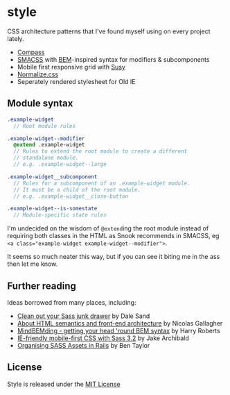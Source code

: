 # style

CSS architecture patterns that I've found myself using on every project lately. 

- [Compass](http://compass-style.org/)
- [SMACSS](http://smacss.com/) with [BEM](http://bem.info/method/)-inspired syntax for modifiers & subcomponents
- Mobile first responsive grid with [Susy](http://susy.oddbird.net/)
- [Normalize.css](http://necolas.github.com/normalize.css/)
- Seperately rendered stylesheet for Old IE

## Module syntax
```sass
.example-widget
  // Root module rules

.example-widget--modifier
  @extend .example-widget
  // Rules to extend the root module to create a different
  // standalone module.
  // e.g. .example-widget--large

.example-widget__subcomponent
  // Rules for a subcomponent of an .example-widget module.
  // It must be a child of the root module.
  // e.g. .example-widget__close-button

.example-widget--is-somestate
  // Module-specific state rules
```

I'm undecided on the wisdom of `@extend`ing the root module instead of requiring both classes in the HTML as Snook recommends in SMACSS, eg `<a class="example-widget example-widget--modifier">`.

It seems so much neater this way, but if you can see it biting me in the ass then let me know.

## Further reading

Ideas borrowed from many places, including:
- [Clean out your Sass junk drawer](http://gist.io/4436524) by Dale Sand
- [About HTML semantics and front-end architecture](http://nicolasgallagher.com/about-html-semantics-front-end-architecture/) by Nicolas Gallagher
- [MindBEMding - getting your head 'round BEM syntax](http://csswizardry.com/2013/01/mindbemding-getting-your-head-round-bem-syntax/) by Harry Roberts
- [IE-friendly mobile-first CSS with Sass 3.2](http://jakearchibald.github.com/sass-ie/) by Jake Archibald
- [Organising SASS Assets in Rails](https://coderwall.com/p/bqxhxg) by Ben Taylor

## License
Style is released under the [MIT License](http://ben.mit-license.org/)
